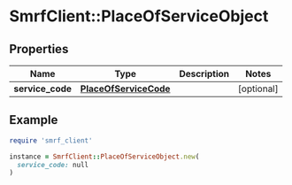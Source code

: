 # SmrfClient::PlaceOfServiceObject

## Properties

| Name | Type | Description | Notes |
| ---- | ---- | ----------- | ----- |
| **service_code** | [**PlaceOfServiceCode**](PlaceOfServiceCode.md) |  | [optional] |

## Example

```ruby
require 'smrf_client'

instance = SmrfClient::PlaceOfServiceObject.new(
  service_code: null
)
```

